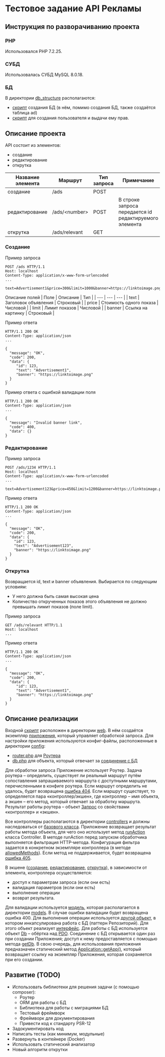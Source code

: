 # Тестовое задание API Рекламы

## Инструкция по разворачиванию проекта
### PHP
Использовался PHP 7.2.25.
###	СУБД
Использовалась СУБД MySQL 8.0.18.
###	БД
В директории [db_structure](https://github.com/cosmastar112/ads_api/tree/master/db_structure) располагаются:
* [скрипт](https://github.com/cosmastar112/ads_api/blob/master/db_structure/db.txt) создания БД (в нём, помимо создания БД, также создаётся таблица ad)
* [скрипт](https://github.com/cosmastar112/ads_api/blob/master/db_structure/user.txt) для создания пользователя и выдачи ему прав.

## Описание проекта
API состоит из элементов:
* создание
* редактирование
* открутка

| Название элемента	| Маршрут	| Тип запроса	| Примечание |
| --- | --- | --- | --- |
| создание | /ads |	POST | |
| редактирование | /ads/\<number\> | POST | В строке запроса передается id редактируемого элемента |
| открутка | /ads/relevant | GET |

### Создание
Пример запроса
~~~
POST /ads HTTP/1.1
Host: localhost
Content-Type: application/x-www-form-urlencoded
...

text=Advertisement1&price=300&limit=1000&banner=https://linktoimage.png
~~~

Описание полей
| Поле | Описание |	Тип |
| --- | --- | --- |
| text | Заголовок объявления | Строковый |
| price |	Стоимость одного показа |	Числовой |
| limit	| Лимит показов	| Числовой |
| banner | Ссылка на картинку | Строковый |

Пример ответа
~~~
HTTP/1.1 200 OK
Content-Type: application/json
...

{
  "message": "OK",
  "code": 200,
  "data": {
     "id": 123,
     "text": "Advertisement1",
     "banner": "https://linktoimage.png"   
  }
}
~~~

Пример ответа с ошибкой валидации поля
~~~
HTTP/1.1 200 OK
Content-Type: application/json
...

{
  "message": "Invalid banner link",
  "code": 400,
  "data": {}
}
~~~

### Редактирование
Пример запроса
~~~
POST /ads/1234 HTTP/1.1
Host: localhost
Content-Type: application/x-www-form-urlencoded
...

text=Advertisement123&price=450&limit=1200&banner=https://linktoimage.png
~~~

Пример ответа
~~~
HTTP/1.1 200 OK
Content-Type: application/json
...

{
  "message": "OK",
  "code": 200,
  "data": {
    "id": 123,
    "text": "Advertisement123",
    "banner": "https://linktoimage.png"
  }
}
~~~

### Открутка
Возвращается id, text и banner объявления. Выбирается по следующим условиям:
* У него должна быть самая высокая цена
* Количество открученных показов этого объявления не должно превышать лимит показов (поле limit).

Пример запроса
~~~
GET /ads/relevant HTTP/1.1
Host: localhost
...

~~~
Пример ответа
~~~
HTTP/1.1 200 OK
Content-Type: application/json
...

{
  "message": "OK",
  "code": 200,
  "data": {
     "id": 123,
     "text": "Advertisement1",
     "banner": "https://linktoimage.png"   
  }
}
~~~

## Описание реализации

Входной [скрипт](https://github.com/cosmastar112/ads_api/blob/master/web/index.php) расположен в директории [web](https://github.com/cosmastar112/ads_api/tree/master/web).
В нём создаётся экземпляр [приложения](https://github.com/cosmastar112/ads_api/blob/master/app/Application.php), который управляет обработкой запроса. 
Для настройки приложения используются конфиг-файлы, расположенные в директории [config](https://github.com/cosmastar112/ads_api/tree/master/config):
* [router.php](https://github.com/cosmastar112/ads_api/blob/master/config/router.php) для [Роутера](https://github.com/cosmastar112/ads_api/blob/master/app/Router.php)
* [db.php](https://github.com/cosmastar112/ads_api/blob/master/config/db.php) для объекта, который отвечает за [соединение с БД](https://github.com/cosmastar112/ads_api/blob/master/app/Db.php)

Для обработки запроса Приложение использует Роутер. Задача роутера – определить, существует ли реальный маршрут путём сопоставления запрашиваемого маршрута с доступными маршрутами, перечисленными в конфиге роутера. 
Если маршрут определить не удалось, будет возвращена [ошибка 404](https://github.com/cosmastar112/ads_api/blob/master/errors/404.html). Если маршрут существует, то определяется пара «контроллер/экшен», где контроллер – имя объекта, а экшен – его метод, который отвечает за обработку маршрута. 
Результат работы роутера – объект [Запрос](https://github.com/cosmastar112/ads_api/blob/master/app/Request.php) со свойствами «контроллер» и «экшен».

Все контроллеры располагаются в директории [controllers](https://github.com/cosmastar112/ads_api/tree/master/controllers) и должны наследоваться от [базового класса](https://github.com/cosmastar112/ads_api/blob/master/app/Controller.php). 
Приложение возвращает результат работы метода объекта, для чего оно использует метод [runAction](https://github.com/cosmastar112/ads_api/blob/master/app/Controller.php#L34) класса Controller. 
В методе runAction перед запуском обработчика выполняется фильтрация HTTP-метода. Конфигурация фильтра задается в конкретном экземпляре контроллера (в методе [allowedMethods](https://github.com/cosmastar112/ads_api/blob/master/controllers/Ads.php#L14)). 
Если метод не поддерживается, будет возвращена [ошибка 405](https://github.com/cosmastar112/ads_api/blob/master/errors/405.html).

В экшене ([создание](https://github.com/cosmastar112/ads_api/blob/master/controllers/Ads.php#L24), [редактирование](https://github.com/cosmastar112/ads_api/blob/master/controllers/Ads.php#L66), [открутка](https://github.com/cosmastar112/ads_api/blob/master/controllers/Ads.php#L110)), в зависимости от элемента, контроллера осуществляется:
* доступ к параметрам запроса (если они есть)
* валидация параметров (если они есть)
* выполнение операции
*	возврат результата.

Для валидации используется [модель](https://github.com/cosmastar112/ads_api/blob/master/models/Ad.php), которая располагается в директории [models](https://github.com/cosmastar112/ads_api/tree/master/models).
В случае ошибки валидации будет возвращена ошибка 400.
Для выполнения операции используется [другой объект](https://github.com/cosmastar112/ads_api/blob/master/models/rep/AdRep.php), в котором инкапсулирована работа с БД (паттерн Репозиторий). Для этого объект реализует [интерфейс](https://github.com/cosmastar112/ads_api/blob/master/app/IRepository.php).
Для работы с БД используется объект [Db](https://github.com/cosmastar112/ads_api/blob/master/app/Db.php) – обёртка над [PDO](https://www.php.net/manual/en/book.pdo.php). Соединение с БД открывается один раз при создании Приложения; доступ к нему предоставляется с помощью метода [getDb](https://github.com/cosmastar112/ads_api/blob/master/app/Application.php#L44). 
В свою очередь, для использования приложения предназначен статический метод [Application::getApp()](https://github.com/cosmastar112/ads_api/blob/master/app/Application.php#L39), который возвращает ссылку на экземпляр Приложения, которая сохраняется при его создании.

## Развитие (TODO)
* Использовать библиотеки для решения задачи (с помощью composer):
  * Роутер
  *	ORM для работы с БД
  *	Библиотека для работы с миграциями БД
  *	Тестовый фреймворк
  *	Фреймворк для документирования
  *	Привести код к стандарту PSR-12
* Задокументировать код
* Написать тесты (как минимум, модульные)
*	Развернуть в контейнере (Docker)
* Использовать статический анализатор
*	Новый алгоритм открутки
